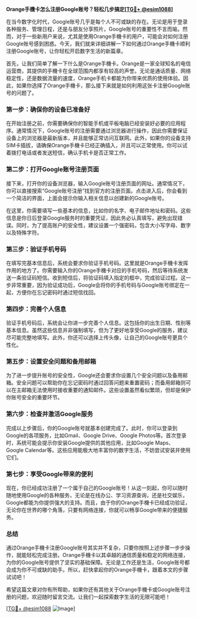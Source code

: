 **Orange手機卡怎么注册Google账号？轻松几步搞定[[TG💪+ @esim1088](https://t.me/s/esim1088)]**

在当今数字化时代，Google账号几乎是每个人不可或缺的存在。无论是用于登录各种服务、管理日程，还是与朋友分享照片，Google账号的重要性不言而喻。然而，对于一些新用户来说，尤其是使用Orange手機卡的用户，可能会对如何注册Google账号感到困惑。今天，我们就来详细讲解一下如何通过Orange手機卡顺利注册Google账号，让你轻松开启数字生活的新篇章。

首先，让我们简单了解一下什么是Orange手機卡。Orange是一家全球知名的电信运营商，其提供的手機卡在全球范围内都享有较高的声誉。无论是通话质量、网络稳定性，还是数据流量的速度，Orange手机卡都能为你带来优质的使用体验。因此，如果你选择了Orange手機卡，那么接下来就是如何利用这张卡注册Google账号的问题了。

### **第一步：确保你的设备已准备好**
在开始注册之前，你需要确保你的智能手机或平板电脑已经安装好必要的应用程序。通常情况下，Google账号的注册需要通过浏览器进行操作，因此你需要保证设备上的浏览器是最新版本，并且能够正常访问互联网。此外，如果你的设备支持SIM卡插拔，请确保Orange手機卡已经正确插入，并且可以正常使用。你可以试着拨打电话或者发送短信，确认手机卡是否正常工作。

### **第二步：打开Google账号注册页面**
接下来，打开你的设备浏览器，输入Google账号注册页面的网址。通常情况下，你可以直接搜索“Google账号注册”找到官方的注册页面。点击进入后，你会看到一个简洁的界面，上面会提示你输入相关信息以创建新的Google账号。

在这里，你需要填写一些基本的信息，比如你的名字、电子邮件地址和密码。这些信息是你日后登录Google服务时的重要凭证，因此务必认真填写，避免出现错误。同时，为了提高账户的安全性，建议设置一个强密码，包含大小写字母、数字以及特殊字符。

### **第三步：验证手机号码**
在填写完基本信息后，系统会要求你验证手机号码。这里就是Orange手機卡发挥作用的地方了。你需要输入你的Orange手機卡对应的手机号码，然后等待系统发送一条验证码短信。收到短信后，将验证码填入指定的框中，完成验证过程。这一步非常重要，因为验证成功后，Google会将你的手机号码与Google账号绑定在一起，方便你在忘记密码时通过短信找回。

### **第四步：完善个人信息**
验证手机号码后，系统会让你进一步完善个人信息。这包括你的出生日期、性别等基本信息。虽然这些信息并非强制填写，但为了更好地享受Google的服务，建议尽可能完整地填写。此外，你还可以选择上传头像，让自己的Google账号更具个性化。

### **第五步：设置安全问题和备用邮箱**
为了进一步提升账号的安全性，Google还会要求你设置几个安全问题以及备用邮箱。安全问题可以帮助你在忘记密码时通过回答问题来重置密码；而备用邮箱则可以在主邮箱无法使用时接收重要的通知邮件。这些设置虽然看似繁琐，但却是保护你账号安全的重要环节。

### **第六步：检查并激活Google服务**
完成以上步骤后，你的Google账号就基本创建完成了。此时，你可以登录到Google的各项服务，比如Gmail、Google Drive、Google Photos等。首次登录时，系统可能会提示你安装Google提供的其他应用，比如Google Maps、Google Calendar等。这些应用能极大地丰富你的数字生活，不妨尝试安装并使用它们。

### **第七步：享受Google带来的便利**
现在，你已经成功注册了一个属于自己的Google账号！从这一刻起，你可以随时随地使用Google的各种服务，无论是在线办公、学习资源查询，还是社交娱乐，Google都能为你提供强大的支持。而且，由于你的Orange手機卡已经成功验证，无论你在世界的哪个角落，只要有网络连接，你就可以畅享Google带来的便捷服务。

### **总结**
通过Orange手機卡注册Google账号其实并不复杂，只要你按照上述步骤一步步操作，就能轻松完成注册。Orange手機卡以其卓越的通信质量和稳定的网络连接，为你的Google账号提供了坚实的基础保障。无论是工作还是生活，Google账号都会成为你不可或缺的助手。所以，赶快拿起你的Orange手機卡，跟着本文的步骤试试吧！

希望这篇文章对你有所帮助，如果你还有其他关于Orange手機卡或Google账号注册的问题，欢迎随时留言交流。让我们一起探索数字生活的无限可能吧！

[[TG💪+ @esim1088](https://t.me/s/esim1088) ![Image](https://i.postimg.cc/4NQfJmqS/Snipaste-2025-05-13-00-14-12.png)]
